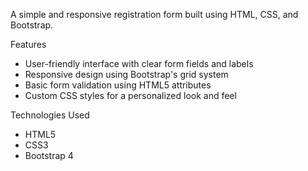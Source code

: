 A simple and responsive registration form built using HTML, CSS, and Bootstrap.


Features
- User-friendly interface with clear form fields and labels
- Responsive design using Bootstrap's grid system
- Basic form validation using HTML5 attributes
- Custom CSS styles for a personalized look and feel

Technologies Used
- HTML5
- CSS3
- Bootstrap 4


